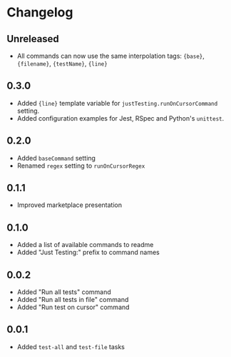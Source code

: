 # Changelog

## Unreleased

- All commands can now use the same interpolation tags: `{base}`, `{filename}`, `{testName}`, `{line}`

## 0.3.0

- Added `{line}` template variable for `justTesting.runOnCursorCommand` setting.
- Added configuration examples for Jest, RSpec and Python's `unittest`.

## 0.2.0

- Added `baseCommand` setting
- Renamed `regex` setting to `runOnCursorRegex`

## 0.1.1

- Improved marketplace presentation

## 0.1.0

- Added a list of available commands to readme
- Added "Just Testing:" prefix to command names

## 0.0.2

- Added "Run all tests" command
- Added "Run all tests in file" command
- Added "Run test on cursor" command

## 0.0.1

- Added `test-all` and `test-file` tasks
